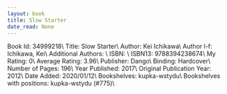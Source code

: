 ```yaml
---
layout: book
title: Slow Starter
date_read: None
---
```


Book Id: 34999218\ 
Title: Slow Starter\ 
Author: Kei Ichikawa\ 
Author l-f: Ichikawa, Kei\ 
Additional Authors: \ 
ISBN: \ 
ISBN13: 9788394238674\ 
My Rating: 0\ 
Average Rating: 3.96\ 
Publisher: Dango\ 
Binding: Hardcover\ 
Number of Pages: 196\ 
Year Published: 2017\ 
Original Publication Year: 2012\ 
Date Added: 2020/01/12\ 
Bookshelves: kupka-wstydu\ 
Bookshelves with positions: kupka-wstydu (#775)\ 

